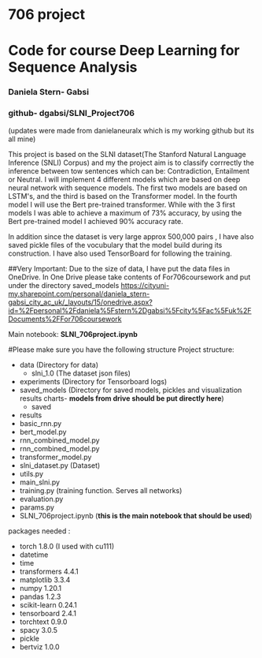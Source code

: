 # 706 project
# Code for course Deep Learning for Sequence Analysis 
### Daniela Stern- Gabsi 

### github- dgabsi/SLNI_Project706
(updates were made from danielaneuralx which is my working github but its all mine)

This project is based on the SLNI dataset(The Stanford Natural Language Inference (SNLI) Corpus) and my the project aim is to classify corrrectly
the inference between tow sentences which can be: Contradiction, Entailment or Neutral.
I will implement 4 different models which are based on deep neural network with sequence models.
The first two models are based on LSTM's, and the third is based on the Transformer model.
In the fourth model I will use the Bert pre-trained transformer.
While with the 3 first models I was able to achieve a maximum of 73% accuracy, by using the Bert pre-trained model I achieved 
90% accuracy rate.


In addition since the dataset is very large approx 500,000 pairs , I have also saved pickle files of the vocubulary that the model
build during its construction.
I have also used TensorBoard for following the training.


##Very Important: Due to the size of data, I have put the data files in OneDrive.
In One Drive please take contents of For706coursework and put under the directory saved_models
https://cityuni-my.sharepoint.com/personal/daniela_stern-gabsi_city_ac_uk/_layouts/15/onedrive.aspx?id=%2Fpersonal%2Fdaniela%5Fstern%2Dgabsi%5Fcity%5Fac%5Fuk%2FDocuments%2FFor706coursework


Main notebook:
**SLNI_706project.ipynb** 

#Please make sure you have the following structure 
Project structure:
- data (Directory for data)
  - slni_1.0 (The dataset json files)
- experiments (Directory for Tensorboard logs)
- saved_models (Directory for saved models, pickles and visualization results charts- **models from drive should be put directly here**)
   - saved
- results
- basic_rnn.py 
- bert_model.py
- rnn_combined_model.py
- rnn_combined_model.py
- transformer_model.py
- slni_dataset.py  (Dataset)
- utils.py 
- main_slni.py 
- training.py (training function. Serves all networks)
- evaluation.py 
- params.py
- SLNI_706project.ipynb (**this is the main notebook that should be used**)

packages needed :
- torch 1.8.0 (I used with cu111)
- datetime
- time
- transformers 4.4.1
- matplotlib 3.3.4
- numpy 1.20.1
- pandas 1.2.3
- scikit-learn 0.24.1
- tensorboard 2.4.1
- torchtext 0.9.0
- spacy 3.0.5
- pickle
- bertviz 1.0.0
